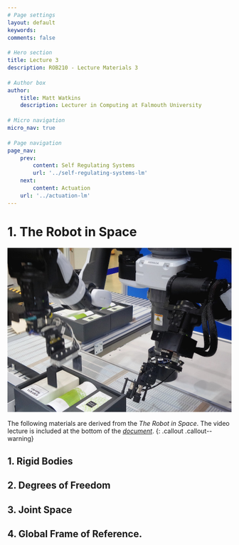 ```yaml
---
# Page settings
layout: default
keywords:
comments: false

# Hero section
title: Lecture 3
description: ROB210 - Lecture Materials 3

# Author box
author:
    title: Matt Watkins
    description: Lecturer in Computing at Falmouth University

# Micro navigation
micro_nav: true
	
# Page navigation
page_nav:
    prev:
        content: Self Regulating Systems
        url: '../self-regulating-systems-lm'
    next:
        content: Actuation
	url: '../actuation-lm'
---	
```


# 1. The Robot in Space
![Hero Banner Image](images/robot-arm.jpg)

The following materials are derived from the *The Robot in Space*. The video lecture is included at the bottom of the [*document*](#video-lecture).
{: .callout .callout--warning}

## 1. Rigid Bodies
## 2. Degrees of Freedom
## 3. Joint Space
## 4. Global Frame of Reference.

<!--stackedit_data:
eyJoaXN0b3J5IjpbLTQ4MDU1OTg4OCwtMTc2OTkxNzc3MiwxMj
AzMDMzMjEwLDQ3OTg5OTQzNCwyMDMzMzQ2MzYyLDE1MTM0Nzk5
NTRdfQ==
-->
